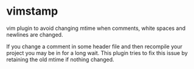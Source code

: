 # vimstamp
vim plugin to avoid changing mtime when comments, white spaces and newlines are changed.

If you change a comment in some header file and then recompile your project you may be in for a long wait. This plugin tries to fix this issue by retaining the old mtime if nothing changed.

